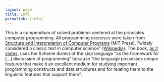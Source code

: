 ```yaml
---
layout: page
title: Info
permalink: /info/
---
```


This is a compendium of solved problems centered at the principles computer programming.  All programming exercises were taken from [Structure and Interpretation of Computer Programs][book] (MIT Press), "widely considered a classic text in computer science" ([Wikipedia][wikipedia]).  The book, [as it states][ch1], uses the Scheme dialect of the Lisp language "as the framework for [...] discussion of programming" because "the language possesses unique features that make it an excellent medium for studying important programming constructs and data structures and for relating them to the linguistic features that support them".

[book]: https://www.mitpress.mit.edu/sicp/full-text/book/book.html
[wikipedia]: https://en.wikipedia.org/wiki/Structure_and_Interpretation_of_Computer_Programs
[ch1]: https://mitpress.mit.edu/sicp/full-text/book/book-Z-H-9.html#%_chap_1
